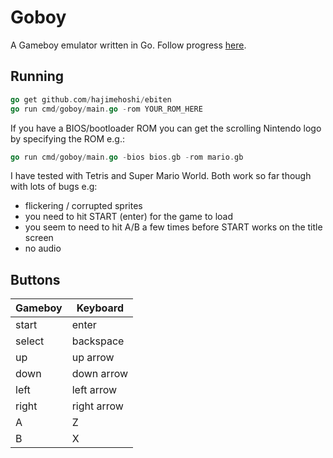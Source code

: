 # Goboy

A Gameboy emulator written in Go. Follow progress [here](https://tmjohnson.co.uk/tags/goboy/).

## Running

```go
go get github.com/hajimehoshi/ebiten
go run cmd/goboy/main.go -rom YOUR_ROM_HERE
```

If you have a BIOS/bootloader ROM you can get the scrolling Nintendo logo by specifying the ROM e.g.:

```go
go run cmd/goboy/main.go -bios bios.gb -rom mario.gb
```

I have tested with Tetris and Super Mario World. Both work so far though with lots of bugs e.g:
- flickering / corrupted sprites
- you need to hit START (enter) for the game to load
- you seem to need to hit A/B a few times before START works on the title screen
- no audio

## Buttons

|Gameboy|Keyboard|
|---|---|
|start|enter|
|select|backspace|
|up|up arrow|
|down|down arrow|
|left|left arrow|
|right|right arrow|
|A|Z|
|B|X|
